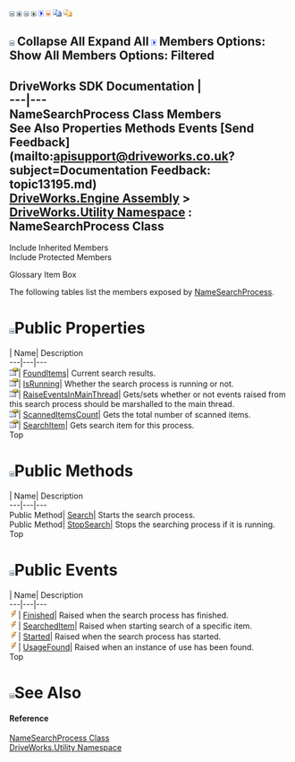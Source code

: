 ![](dotnetimages/collapse.gif) ![](dotnetimages/expand.gif) ![](dotnetimages/collapse.gif) ![](dotnetimages/expand.gif) ![](dotnetimages/drpdown.gif) ![](dotnetimages/drpdown_orange.gif) ![](dotnetimages/copycode.gif) ![](dotnetimages/copycodeHighlight.gif)

![](dotnetimages/collapse.gif) Collapse All Expand All ![](dotnetimages/drpdown.gif) Members Options: Show All  Members Options: Filtered   
---  
DriveWorks SDK Documentation  |   
---|---  
NameSearchProcess Class Members   
See Also Properties Methods Events [Send Feedback](mailto:apisupport@driveworks.co.uk?subject=Documentation Feedback: topic13195.md)  
[DriveWorks.Engine Assembly](topic2156.md) > [DriveWorks.Utility Namespace](topic13190.md) : NameSearchProcess Class  
---  
  
Include Inherited Members    
Include Protected Members  


Glossary Item Box

The following tables list the members exposed by [NameSearchProcess](topic13195.md).

# ![](dotnetimages/collapse.gif)Public Properties

| Name| Description  
---|---|---  
![Public Property](dotnetimages/publicProperty.gif)| [FoundItems](topic13203.md)| Current search results.   
![Public Property](dotnetimages/publicProperty.gif)| [IsRunning](topic13204.md)| Whether the search process is running or not.   
![Public Property](dotnetimages/publicProperty.gif)| [RaiseEventsInMainThread](topic13205.md)| Gets/sets whether or not events raised from this search process should be marshalled to the main thread.   
![Public Property](dotnetimages/publicProperty.gif)| [ScannedItemsCount](topic13206.md)| Gets the total number of scanned items.   
![Public Property](dotnetimages/publicProperty.gif)| [SearchItem](topic13207.md)| Gets search item for this process.   
Top

# ![](dotnetimages/collapse.gif)Public Methods

| Name| Description  
---|---|---  
Public Method| [Search](topic13201.md)| Starts the search process.   
Public Method| [StopSearch](topic13202.md)| Stops the searching process if it is running.   
Top

# ![](dotnetimages/collapse.gif)Public Events

| Name| Description  
---|---|---  
![Public Event](dotnetimages/publicEvent.gif)| [Finished](topic13208.md)| Raised when the search process has finished.   
![Public Event](dotnetimages/publicEvent.gif)| [SearchedItem](topic13209.md)| Raised when starting search of a specific item.   
![Public Event](dotnetimages/publicEvent.gif)| [Started](topic13210.md)| Raised when the search process has started.   
![Public Event](dotnetimages/publicEvent.gif)| [UsageFound](topic13211.md)| Raised when an instance of use has been found.   
Top

# ![](dotnetimages/collapse.gif)See Also

#### Reference

[NameSearchProcess Class](topic13195.md)   
[DriveWorks.Utility Namespace](topic13190.md)


